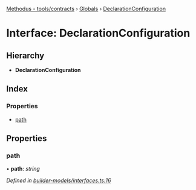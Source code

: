 [Methodus - tools/contracts](../README.md) › [Globals](/modules/tools/contracts/globals.md) › [DeclarationConfiguration](/modules/tools/contracts/declarationconfiguration.md)

# Interface: DeclarationConfiguration

## Hierarchy

* **DeclarationConfiguration**

## Index

### Properties

* [path](#path)

## Properties

###  path

• **path**: *string*

*Defined in [builder-models/interfaces.ts:16](#L16)*
